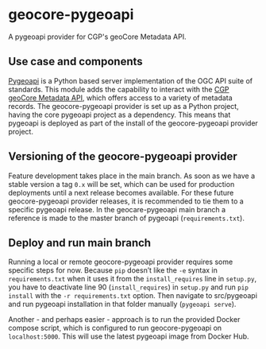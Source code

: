 # geocore-pygeoapi
A pygeoapi provider for CGP's geoCore Metadata API. 

## Use case and components
[Pygeoapi](https://pygeoapi.io) is a Python based server implementation of the OGC API suite of standards. This module adds the capability to interact with the [CGP geoCore Metadata API](https://github.com/Canadian-Geospatial-Platform/CGP_METADATA_API), which offers access to a variety of metadata records. The geocore-pygeoapi provider is set up as a Python project, having the core pygeoapi project as a dependency. This means that pygeoapi is deployed as part of the install of the geocore-pygeoapi provider project. 

## Versioning of the geocore-pygeoapi provider
Feature development takes place in the main branch. As soon as we have a stable version a tag `0.x` will be set, which can be used for production deployments until a next release becomes available. For these future geocore-pygeoapi provider releases, it is recommended to tie them to a specific pygeoapi release. In the geocare-pygeoapi main branch a reference is made to the master branch of pygeoapi (`requirements.txt`).

## Deploy and run main branch
Running a local or remote geocore-pygeoapi provider requires some specific steps for now. Because `pip` doesn’t like the `-e` syntax in `requirements.txt` when it uses it from the `install_requires` line in `setup.py`, you have to deactivate line 90 (`install_requires`) in `setup.py` and run `pip install` with the `-r requirements.txt` option. Then navigate to src/pygeoapi and run pygeoapi installation in that folder manually (`pygeoapi serve`).  

Another - and perhaps easier - approach is to run the provided Docker compose script, which is configured to run geocore-pygeoapi on `localhost:5000`. This will use the latest pygeoapi image from Docker Hub.

